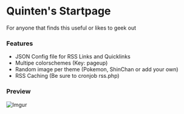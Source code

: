 # Quinten's Startpage
For anyone that finds this useful or likes to geek out  

### Features
- JSON Config file for RSS Links and Quicklinks
- Multipe colorschemes (Key: pageup)
- Random image per theme (Pokemon, ShinChan or add your own)
- RSS Caching (Be sure to cronjob rss.php)

### Preview
![Imgur](https://i.imgur.com/tGBpxG1.png)
